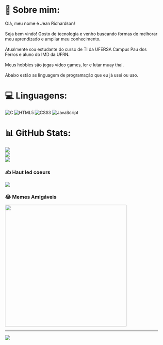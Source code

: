 # 💫 Sobre mim:
Olá, meu nome é Jean Richardson!<br><br>Seja bem vindo! Gosto de tecnologia e venho buscando formas de melhorar meu aprendizado e ampliar meu conhecimento.<br><br>Atualmente sou estudante do curso de TI da UFERSA Campus Pau dos Ferros e aluno do IMD da UFRN.<br><br>Meus hobbies são jogas vídeo games, ler e lutar muay thai.<br><br>Abaixo estão as linguagem de programação que eu já usei ou uso.


# 💻 Linguagens:
![C](https://img.shields.io/badge/c-%2300599C.svg?style=for-the-badge&logo=c&logoColor=white) ![HTML5](https://img.shields.io/badge/html5-%23E34F26.svg?style=for-the-badge&logo=html5&logoColor=white) ![CSS3](https://img.shields.io/badge/css3-%231572B6.svg?style=for-the-badge&logo=css3&logoColor=white) ![JavaScript](https://img.shields.io/badge/javascript-%23323330.svg?style=for-the-badge&logo=javascript&logoColor=%23F7DF1E)
# 📊 GitHub Stats:
![](https://github-readme-stats.vercel.app/api?username=Jean-Richardson&theme=dark&hide_border=false&include_all_commits=false&count_private=false)<br/>
![](https://github-readme-streak-stats.herokuapp.com/?user=Jean-Richardson&theme=dark&hide_border=false)<br/>
![](https://github-readme-stats.vercel.app/api/top-langs/?username=Jean-Richardson&theme=dark&hide_border=false&include_all_commits=false&count_private=false&layout=compact)

### ✍️ Haut led coeurs
![](https://quotes-github-readme.vercel.app/api?type=horizontal&theme=radical)

### 😂 Memes Amigáveis
<img src='https://randommeme-five.vercel.app/' style="height: 400px;"/>

---
[![](https://visitcount.itsvg.in/api?id=arapona&icon=0&color=0)](https://visitcount.itsvg.in)

<!-- Proudly created with GPRM ( https://gprm.itsvg.in ) -->
